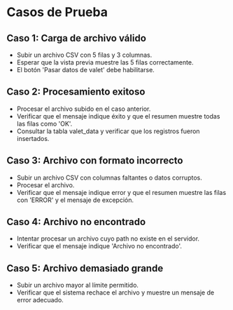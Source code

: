 # Casos de Prueba

## Caso 1: Carga de archivo válido
- Subir un archivo CSV con 5 filas y 3 columnas.
- Esperar que la vista previa muestre las 5 filas correctamente.
- El botón 'Pasar datos de valet' debe habilitarse.

## Caso 2: Procesamiento exitoso
- Procesar el archivo subido en el caso anterior.
- Verificar que el mensaje indique éxito y que el resumen muestre todas las filas como 'OK'.
- Consultar la tabla valet_data y verificar que los registros fueron insertados.

## Caso 3: Archivo con formato incorrecto
- Subir un archivo CSV con columnas faltantes o datos corruptos.
- Procesar el archivo.
- Verificar que el mensaje indique error y que el resumen muestre las filas con 'ERROR' y el mensaje de excepción.

## Caso 4: Archivo no encontrado
- Intentar procesar un archivo cuyo path no existe en el servidor.
- Verificar que el mensaje indique 'Archivo no encontrado'.

## Caso 5: Archivo demasiado grande
- Subir un archivo mayor al límite permitido.
- Verificar que el sistema rechace el archivo y muestre un mensaje de error adecuado.
